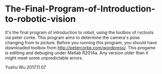 # The-Final-Program-of-Introduction-to-robotic-vision
It's the final program of introduction to robot, using the toolbox of rvctools via peter corke. This program aims to determine the camera's pose changing from to picture.
Before you running this program, you should have downloaded toolbox from http://petercorke.com/wordpress/.
This progame is editting and debuging under Matlab R2014a. Any version older than it might meet some unpredictable errors.

Yushu Wu 2017.11.07 

